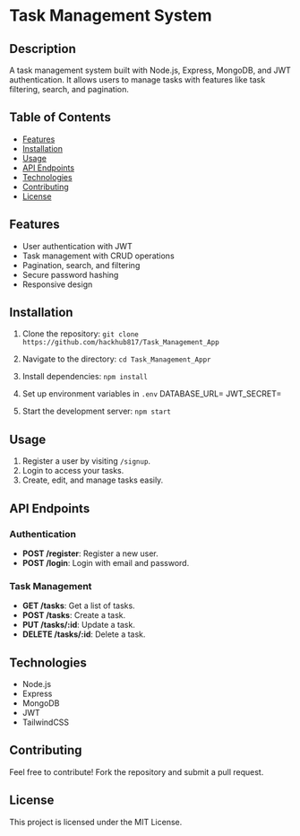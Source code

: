 # Task Management System

## Description
A task management system built with Node.js, Express, MongoDB, and JWT authentication. It allows users to manage tasks with features like task filtering, search, and pagination.

## Table of Contents
- [Features](#features)
- [Installation](#installation)
- [Usage](#usage)
- [API Endpoints](#api-endpoints)
- [Technologies](#technologies)
- [Contributing](#contributing)
- [License](#license)

## Features
- User authentication with JWT
- Task management with CRUD operations
- Pagination, search, and filtering
- Secure password hashing
- Responsive design

## Installation
1. Clone the repository: `git clone https://github.com/hackhub817/Task_Management_App`
2. Navigate to the directory: `cd Task_Management_Appr`
3. Install dependencies: `npm install`
4. Set up environment variables in `.env`
     DATABASE_URL=<your-mongodb-url>
     JWT_SECRET=<your-jwt-secret>

5. Start the development server: `npm start`

## Usage
1. Register a user by visiting `/signup`.
2. Login to access your tasks.
3. Create, edit, and manage tasks easily.

## API Endpoints
### Authentication
- **POST /register**: Register a new user.
- **POST /login**: Login with email and password.

### Task Management
- **GET /tasks**: Get a list of tasks.
- **POST /tasks**: Create a task.
- **PUT /tasks/:id**: Update a task.
- **DELETE /tasks/:id**: Delete a task.

## Technologies
- Node.js
- Express
- MongoDB
- JWT
- TailwindCSS

## Contributing
Feel free to contribute! Fork the repository and submit a pull request.

## License
This project is licensed under the MIT License.
